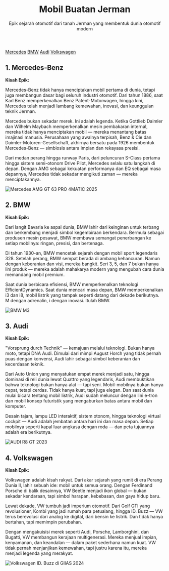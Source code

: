 <!DOCTYPE html>
<html lang="id">
<head>
  <meta charset="UTF-8">
  <meta name="viewport" content="width=device-width, initial-scale=1">
  <meta name="description" content="Sejarah epik mobil buatan Jerman: Mercedes-Benz, BMW, Audi, dan Volkswagen.">
 
  

  <header>
    <h1>Mobil Buatan Jerman</h1>
    <p>Epik sejarah otomotif dari tanah Jerman yang membentuk dunia otomotif modern</p>
  </header>

  <nav aria-label="Navigasi utama">
    <a href="#mercedes">Mercedes</a>
    <a href="#bmw">BMW</a>
    <a href="#audi">Audi</a>
    <a href="#vw">Volkswagen</a>
  </nav>

  <section id="mercedes" data-aos="fade-up">
    <h2>1. Mercedes-Benz</h2>
    <div class="mobil">
      <div>
        <p><strong>Kisah Epik:</strong></p>
        <p>Mercedes-Benz tidak hanya menciptakan mobil pertama di dunia, tetapi juga membangun dasar bagi seluruh industri otomotif. Dari tahun 1886, saat Karl Benz memperkenalkan Benz Patent-Motorwagen, hingga kini, Mercedes telah menjadi lambang kemewahan, inovasi, dan keunggulan teknik Jerman.</p>
        <p>Mercedes bukan sekadar merek. Ini adalah legenda. Ketika Gottlieb Daimler dan Wilhelm Maybach memperkenalkan mesin pembakaran internal, mereka tidak hanya menciptakan mobil — mereka menantang batas imajinasi manusia. Perusahaan yang awalnya terpisah, Benz & Cie dan Daimler-Motoren-Gesellschaft, akhirnya bersatu pada 1926 membentuk Mercedes-Benz — simbiosis antara impian dan rekayasa presisi.</p>
        <p>Dari medan perang hingga runway Paris, dari peluncuran S-Class pertama hingga sistem semi-otonom Drive Pilot, Mercedes selalu satu langkah di depan. Dengan AMG sebagai kekuatan performanya dan EQ sebagai masa depannya, Mercedes tidak sekadar mengikuti zaman — mereka menciptakannya.</p>
      </div>
      <img src="https://www.motortrend.com/files/6717c8c975b1c50008f06da0/002-2025-mercedes-amg-gt63-pro-4matic-plus.jpg?w=768&width=768&q=75&format=webp" alt= "Mercedes AMG GT 63 PRO 4MATIC 2025"
    </div>
  </section>

  <section id="bmw" data-aos="fade-up">
    <h2>2. BMW</h2>
    <div class="mobil">
      <div>
        <p><strong>Kisah Epik:</strong></p>
        <p>Dari langit Bavaria ke aspal dunia, BMW lahir dari keinginan untuk terbang dan berkembang menjadi simbol kegembiraan berkendara. Bermula sebagai produsen mesin pesawat, BMW membawa semangat penerbangan ke setiap mobilnya: ringan, presisi, dan bertenaga.</p>
        <p>Di tahun 1930-an, BMW mencetak sejarah dengan mobil sport legendaris 328. Setelah perang, BMW sempat berada di ambang kehancuran. Namun dengan keberanian dan visi, mereka bangkit. Seri 3, 5, dan 7 bukan hanya lini produk — mereka adalah mahakarya modern yang mengubah cara dunia memandang mobil premium.</p>
        <p>Saat dunia berbicara efisiensi, BMW memperkenalkan teknologi EfficientDynamics. Saat dunia mencari masa depan, BMW memperkenalkan i3 dan i8, mobil listrik yang tampak seperti datang dari dekade berikutnya. M dengan adrenalin, i dengan inovasi. Itulah BMW.</p>
      </div>
      <img src="https://moladin.com/blog/wp-content/uploads/2022/06/BMW-M3.jpg" alt="BMW M3">
    </div>
  </section>

  <section id="audi" data-aos="fade-up">
    <h2>3. Audi</h2>
    <div class="mobil">
      <div>
        <p><strong>Kisah Epik:</strong></p>
        <p>"Vorsprung durch Technik" — kemajuan melalui teknologi. Bukan hanya moto, tetapi DNA Audi. Dimulai dari mimpi August Horch yang tidak pernah puas dengan konvensi, Audi lahir sebagai simbol keberanian dan kecerdasan teknik.</p>
        <p>Dari Auto Union yang menyatukan empat merek menjadi satu, hingga dominasi di reli dunia lewat Quattro yang legendaris, Audi membuktikan bahwa teknologi bukan hanya alat — tapi seni. Mobil-mobilnya bukan hanya cepat, tetapi cerdas. Tidak hanya kuat, tapi juga elegan. Dan saat dunia mulai bicara tentang mobil listrik, Audi sudah meluncur dengan lini e-tron dan mobil konsep futuristik yang mengaburkan batas antara mobil dan komputer.</p>
        <p>Desain tajam, lampu LED interaktif, sistem otonom, hingga teknologi virtual cockpit — Audi adalah jembatan antara hari ini dan masa depan. Setiap mobilnya seperti kapal luar angkasa dengan roda — dan peta tujuannya adalah era berikutnya.</p>
      </div>
      <img src="https://hips.hearstapps.com/hmg-prod/images/2023-audi-r8-gt-front-three-quarters-motion-3-1664827965.jpg?crop=0.684xw:0.577xh;0.0321xw,0.281xh&resize=2048:*" alt="AUDI R8 GT 2023"
    </div>
  </section>

  <section id="vw" data-aos="fade-up">
    <h2>4. Volkswagen</h2>
    <div class="mobil">
      <div>
        <p><strong>Kisah Epik:</strong></p>
        <p>Volkswagen adalah kisah rakyat. Dari akar sejarah yang rumit di era Perang Dunia II, lahir sebuah ide: mobil untuk semua orang. Dengan Ferdinand Porsche di balik desainnya, VW Beetle menjadi ikon global — bukan sekadar kendaraan, tapi simbol harapan, kebebasan, dan gaya hidup baru.</p>
        <p>Lewat dekade, VW tumbuh jadi imperium otomotif. Dari Golf GTI yang revolusioner, Kombi yang jadi rumah para petualang, hingga ID. Buzz — VW terus berevolusi dari analog ke digital, dari bensin ke listrik. Dan tidak hanya bertahan, tapi memimpin perubahan.</p>
        <p>Dengan mengakuisisi merek seperti Audi, Porsche, Lamborghini, dan Bugatti, VW membangun kerajaan multigenerasi. Mereka menjual impian, kenyamanan, dan keandalan — dalam paket sederhana namun kuat. VW tidak pernah menjanjikan kemewahan, tapi justru karena itu, mereka menjadi legenda yang merakyat.</p>
      </div>
      <img src="https://imgcdnblog.carbay.com/wp-content/uploads/2024/07/17163103/VW-ID-BUZZ-GIIAS-2024-1-500x333.jpg" alt="Volkswagen ID. Buzz di GIIAS 2024">
    </div>
  </section>

 

 

</body>
</html>

